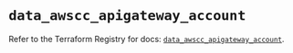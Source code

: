 # `data_awscc_apigateway_account`

Refer to the Terraform Registry for docs: [`data_awscc_apigateway_account`](https://registry.terraform.io/providers/hashicorp/awscc/0.70.0/docs/data-sources/apigateway_account).
